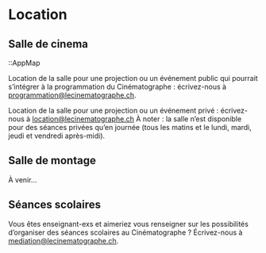# Location

## Salle de cinema

::AppMap

Location de la salle pour une projection ou un événement public qui pourrait s’intégrer à la programmation du Cinématographe : écrivez-nous à programmation@lecinematographe.ch.

Location de la salle pour une projection ou un événement privé : écrivez-nous à location@lecinematographe.ch
À noter : la salle n’est disponible pour des séances privées qu’en journée (tous les matins et le lundi, mardi, jeudi et vendredi après-midi).

## Salle de montage
À venir...

## Séances scolaires
Vous êtes enseignant-exs et aimeriez vous renseigner sur les possibilités d’organiser des séances scolaires au Cinématographe ? Écrivez-nous à mediation@lecinematographe.ch.
